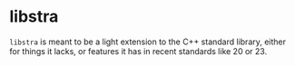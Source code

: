 # libstra

`libstra` is meant to be a light extension to the C++ standard library, either for things it lacks,
or features it has in recent standards like 20 or 23.